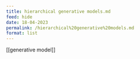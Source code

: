 ```yaml
---
title: hierarchical generative models.md
feed: hide
date: 18-04-2023
permalink: /hierarchical%20generative%20models.md
format: list
---
```



[[generative model]]